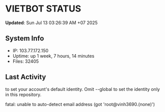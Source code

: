 # VIETBOT STATUS
**Updated**: Sun Jul 13 03:26:39 AM +07 2025

## System Info
- IP: 103.77.172.150
- Uptime: up 1 week, 7 hours, 14 minutes
- Files: 32405

## Last Activity

to set your account's default identity.
Omit --global to set the identity only in this repository.

fatal: unable to auto-detect email address (got 'root@vinh3690.(none)')
